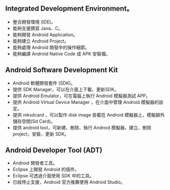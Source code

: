 ## Integrated Development Environment。

* 整合開發環境 (IDE)。
* 能夠支援撰寫 Java、C。
* 能夠開發 Android Application。
* 能夠建立 Android Project。
* 能夠處理 Android 開發中的操作細節。
* 能夠編譯 Android Native Code 成 APK 安裝檔。

## Android Software Development Kit

* Android 軟體開發套件 (SDK)。
* 提供 SDK Manager，可以在介面上下載、更新SDK。
* 提供 Android Emulator，可在電腦上執行 Android 模擬器測試 APP。
* 提供 Android Virtual Device Manager ，在介面中管理 Android 模擬器的設定。
* 提供 mksdcard ，可以製作 disk image 掛載在 Android 模擬器上，模擬額外儲存空間(Sd Card)。
* 提供 android tool，可新建、刪除、執行 Android 模擬器，建立、刪除 project，安裝、更新 SDK。

## Android Developer Tool (ADT)

* Android 開發者工具。
* Eclipse 上開發 Android 的插件。
* Eclipse 可透過介面使用 SDK 中的工具。
* 已經停止支援，Android 官方推薦使用 Android Studio。
